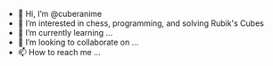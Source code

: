 - 👋 Hi, I’m @cuberanime
- 👀 I’m interested in chess, programming, and solving Rubik's Cubes
- 🌱 I’m currently learning ...
- 💞️ I’m looking to collaborate on ...
- 📫 How to reach me ...

<!---
cuberanime/cuberanime is a ✨ special ✨ repository because its `README.md` (this file) appears on your GitHub profile.
You can click the Preview link to take a look at your changes.
--->
